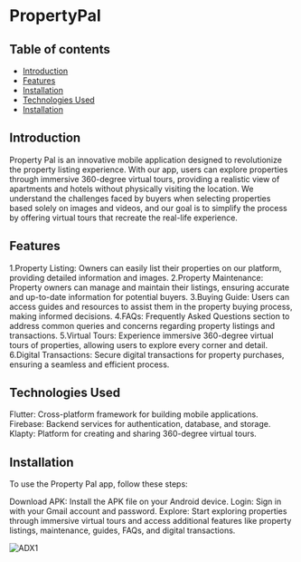 # PropertyPal

## Table of contents
* [Introduction](#Introduction)
* [Features](#Features)
* [Installation](#Features)
* [Technologies Used](#TechnologiesUsed)
* [Installation](#Installation)

## Introduction
Property Pal is an innovative mobile application designed to revolutionize the property listing experience. With our app, users can explore properties through immersive 360-degree virtual tours, providing a realistic view of apartments and hotels without physically visiting the location. We understand the challenges faced by buyers when selecting properties based solely on images and videos, and our goal is to simplify the process by offering virtual tours that recreate the real-life experience.

## Features
1.Property Listing: Owners can easily list their properties on our platform, providing detailed information and images.
2.Property Maintenance: Property owners can manage and maintain their listings, ensuring accurate and up-to-date information for potential buyers.
3.Buying Guide: Users can access guides and resources to assist them in the property buying process, making informed decisions.
4.FAQs: Frequently Asked Questions section to address common queries and concerns regarding property listings and transactions.
5.Virtual Tours: Experience immersive 360-degree virtual tours of properties, allowing users to explore every corner and detail.
6.Digital Transactions: Secure digital transactions for property purchases, ensuring a seamless and efficient process.

## Technologies Used
Flutter: Cross-platform framework for building mobile applications.
Firebase: Backend services for authentication, database, and storage.
Klapty: Platform for creating and sharing 360-degree virtual tours.

## Installation
To use the Property Pal app, follow these steps:

Download APK: Install the APK file on your Android device.
Login: Sign in with your Gmail account and password.
Explore: Start exploring properties through immersive virtual tours and access additional features like property listings, maintenance, guides, FAQs, and digital transactions.


![ADX1](https://github.com/Sumitnitrkl/PropertyPal/assets/121357559/c9caf388-ce7a-4e4f-9cbe-f948a0bf0c8b)


